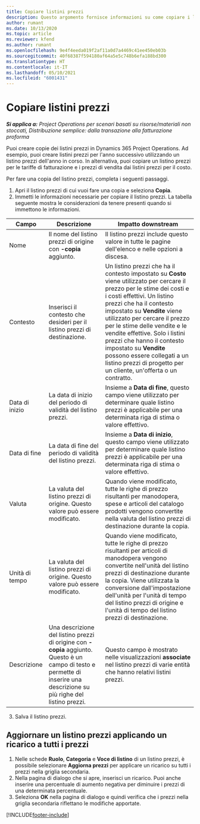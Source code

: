 ```yaml
---
title: Copiare listini prezzi
description: Questo argomento fornisce informazioni su come copiare i listini prezzi in Project Operations.
author: rumant
ms.date: 10/13/2020
ms.topic: article
ms.reviewer: kfend
ms.author: rumant
ms.openlocfilehash: 9e4f4eeda019f2af11a0d7a4469c41ee450eb03b
ms.sourcegitcommit: 40f68387f594180af64a5e5c748b6efa188bd300
ms.translationtype: HT
ms.contentlocale: it-IT
ms.lasthandoff: 05/10/2021
ms.locfileid: "6001431"
---
```

# <a name="copy-price-lists"></a>Copiare listini prezzi

_**Si applica a:** Project Operations per scenari basati su risorse/materiali non stoccati, Distribuzione semplice: dalla transazione alla fatturazione proforma_

Puoi creare copie dei listini prezzi in Dynamics 365 Project Operations. Ad esempio, puoi creare listini prezzi per l'anno successivo utilizzando un listino prezzi dell'anno in corso.  In alternativa, puoi copiare un listino prezzi per le tariffe di fatturazione e i prezzi di vendita dai listini prezzi per il costo. 

Per fare una copia del listino prezzi, completa i seguenti passaggi.

1. Apri il listino prezzi di cui vuoi fare una copia e seleziona **Copia**.
2. Immetti le informazioni necessarie per copiare il listino prezzi. La tabella seguente mostra le considerazioni da tenere presenti quando si immettono le informazioni.

| Campo | Descrizione | Impatto downstream |
| --- | --- | --- |
| Nome | Il nome del listino prezzi di origine con **-copia** aggiunto. | Il listino prezzi include questo valore in tutte le pagine dell'elenco e nelle opzioni a discesa. |
| Contesto | Inserisci il contesto che desideri per il listino prezzi di destinazione. | Un listino prezzi che ha il contesto impostato su **Costo** viene utilizzato per cercare il prezzo per le stime dei costi e i costi effettivi. Un listino prezzi che ha il contesto impostato su **Vendite** viene utilizzato per cercare il prezzo per le stime delle vendite e le vendite effettive. Solo i listini prezzi che hanno il contesto impostato su **Vendite** possono essere collegati a un listino prezzi di progetto per un cliente, un'offerta o un contratto. |
| Data di inizio | La data di inizio del periodo di validità del listino prezzi. | Insieme a **Data di fine**, questo campo viene utilizzato per determinare quale listino prezzi è applicabile per una determinata riga di stima o valore effettivo. |
| Data di fine | La data di fine del periodo di validità del listino prezzi. | Insieme a **Data di inizio**, questo campo viene utilizzato per determinare quale listino prezzi è applicabile per una determinata riga di stima o valore effettivo. |
| Valuta | La valuta del listino prezzi di origine. Questo valore può essere modificato. | Quando viene modificato, tutte le righe di prezzo risultanti per manodopera, spese e articoli del catalogo prodotti vengono convertite nella valuta del listino prezzi di destinazione durante la copia. |
| Unità di tempo | La valuta del listino prezzi di origine. Questo valore può essere modificato. | Quando viene modificato, tutte le righe di prezzo risultanti per articoli di manodopera vengono convertite nell'unità del listino prezzi di destinazione durante la copia. Viene utilizzata la conversione dall'impostazione dell'unità per l'unità di tempo del listino prezzi di origine e l'unità di tempo del listino prezzi di destinazione. |
| Descrizione | Una descrizione del listino prezzi di origine con **-copia** aggiunto. Questo è un campo di testo e permette di inserire una descrizione su più righe del listino prezzi. | Questo campo è mostrato nelle visualizzazioni **associate** nel listino prezzi di varie entità che hanno relativi listini prezzi. |

3. Salva il listino prezzi. 

## <a name="update-a-price-list-by-applying-a-mark-up-to-all-the-prices"></a>Aggiornare un listino prezzi applicando un ricarico a tutti i prezzi

1. Nelle schede **Ruolo**, **Categoria** e **Voce di listino** di un listino prezzi, è possibile selezionare **Aggiorna prezzi** per applicare un ricarico su tutti i prezzi nella griglia secondaria. 
2. Nella pagina di dialogo che si apre, inserisci un ricarico. Puoi anche inserire una percentuale di aumento negativa per diminuire i prezzi di una determinata percentuale. 
3. Seleziona **OK** nella pagina di dialogo e quindi verifica che i prezzi nella griglia secondaria riflettano le modifiche apportate.


[!INCLUDE[footer-include](../includes/footer-banner.md)]